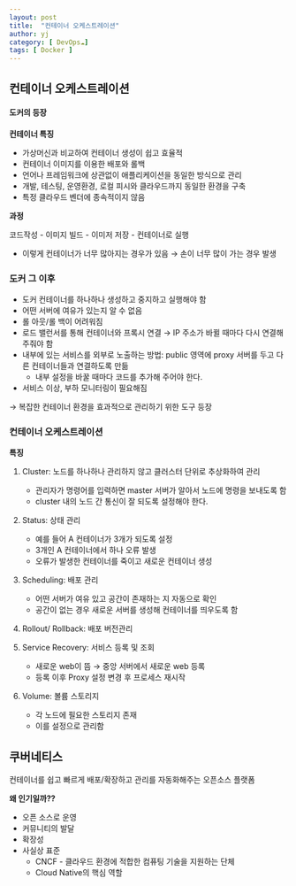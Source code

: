 ```yaml
---
layout: post
title:  "컨테이너 오케스트레이션"
author: yj
category: [ DevOps☁️]
tags: [ Docker ]
---
```


## 컨테이너 오케스트레이션

#### 도커의 등장

**컨테이너 특징** 

- 가상머신과 비교하여 컨테이너 생성이 쉽고 효율적
- 컨테이너 이미지를 이용한 배포와 롤백
- 언어나 프레임워크에 상관없이 애플리케이션을 동일한 방식으로 관리
- 개발, 테스팅, 운영환경, 로컬 피시와 클라우드까지 동일한 환경을 구축
- 특정 클라우드 벤더에 종속적이지 않음

**과정**

코드작성 - 이미지 빌드 - 이미저 저장 - 컨테이너로 실행

- 이렇게 컨테이너가 너무 많아지는 경우가 있음 → 손이 너무 많이 가는 경우 발생

### 도커 그 이후

- 도커 컨테이너를 하나하나 생성하고 중지하고 실행해야 함
- 어떤 서버에 여유가 있는지 알 수 없음
- 롤 아웃/롤 백이 어려워짐
- 로드 밸런서를 통해 컨테이너와 프록시 연결 → IP 주소가 바뀔 때마다 다시 연결해 주줘야 함
- 내부에 있는 서비스를 외부로 노출하는 방법: public 영역에 proxy 서버를 두고 다른 컨테이너들과 연결하도록 만듦
    - 내부 설정을 바꿀 때마다 코드를 추가해 주어야 한다.
- 서비스 이상, 부하 모니터링이 필요해짐

→ 복잡한 컨테이너 환경을 효과적으로 관리하기 위한 도구 등장

### 컨테이너 오케스트레이션

**특징**

1. Cluster: 노드를 하나하나 관리하지 않고 클러스터 단위로 추상화하여 관리
    - 관리자가 명령어를 입력하면 master 서버가 알아서 노드에 명령을 보내도록 함
    - cluster 내의 노드 간 통신이 잘 되도록 설정해야 한다.

2. Status: 상태 관리
    - 예를 들어 A 컨테이너가 3개가 되도록 설정
    - 3개인 A 컨테이너에서 하나 오류 발생
    - 오류가 발생한 컨테이너를 죽이고 새로운 컨테이너 생성

3. Scheduling: 배포 관리
    - 어떤 서버가 여유 있고 공간이 존재하는 지 자동으로 확인
    - 공간이 없는 경우 새로운 서버를 생성해 컨테이너를 띄우도록 함

4. Rollout/ Rollback: 배포 버전관리

5. Service Recovery: 서비스 등록 및 조회
    - 새로운 web이 뜸 → 중앙 서버에서 새로운 web 등록
    - 등록 이후 Proxy 설정 변경 후 프로세스 재시작

6. Volume: 볼륨 스토리지
    - 각 노드에 필요한 스토리지 존재
    - 이를 설정으로 관리함

## 쿠버네티스

컨테이너를 쉽고 빠르게 배포/확장하고 관리를 자동화해주는 오픈소스 플랫폼

**왜 인기일까??**

- 오픈 소스로 운영
- 커뮤니티의 발달
- 확장성
- 사실상 표준
    - CNCF - 클라우드 환경에 적합한 컴퓨팅 기술을 지원하는 단체
    - Cloud Native의 핵심 역할

